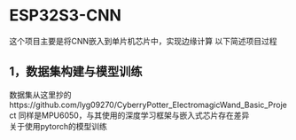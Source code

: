 # ESP32S3-CNN
这个项目主要是将CNN嵌入到单片机芯片中，实现边缘计算
以下简述项目过程
## 1，数据集构建与模型训练
  数据集从这里抄的https://github.com/lyg09270/CyberryPotter_ElectromagicWand_Basic_Project
  同样是MPU6050，与其使用的深度学习框架与嵌入式芯片存在差异  
  关于使用pytorch的模型训练

